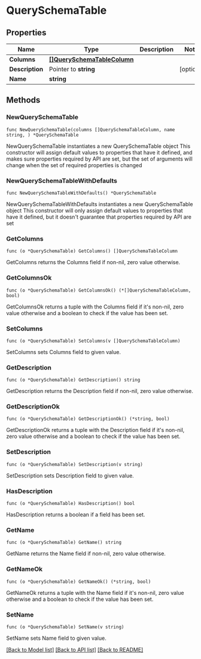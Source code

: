 # QuerySchemaTable

## Properties

Name | Type | Description | Notes
------------ | ------------- | ------------- | -------------
**Columns** | [**[]QuerySchemaTableColumn**](QuerySchemaTableColumn.md) |  | 
**Description** | Pointer to **string** |  | [optional] 
**Name** | **string** |  | 

## Methods

### NewQuerySchemaTable

`func NewQuerySchemaTable(columns []QuerySchemaTableColumn, name string, ) *QuerySchemaTable`

NewQuerySchemaTable instantiates a new QuerySchemaTable object
This constructor will assign default values to properties that have it defined,
and makes sure properties required by API are set, but the set of arguments
will change when the set of required properties is changed

### NewQuerySchemaTableWithDefaults

`func NewQuerySchemaTableWithDefaults() *QuerySchemaTable`

NewQuerySchemaTableWithDefaults instantiates a new QuerySchemaTable object
This constructor will only assign default values to properties that have it defined,
but it doesn't guarantee that properties required by API are set

### GetColumns

`func (o *QuerySchemaTable) GetColumns() []QuerySchemaTableColumn`

GetColumns returns the Columns field if non-nil, zero value otherwise.

### GetColumnsOk

`func (o *QuerySchemaTable) GetColumnsOk() (*[]QuerySchemaTableColumn, bool)`

GetColumnsOk returns a tuple with the Columns field if it's non-nil, zero value otherwise
and a boolean to check if the value has been set.

### SetColumns

`func (o *QuerySchemaTable) SetColumns(v []QuerySchemaTableColumn)`

SetColumns sets Columns field to given value.


### GetDescription

`func (o *QuerySchemaTable) GetDescription() string`

GetDescription returns the Description field if non-nil, zero value otherwise.

### GetDescriptionOk

`func (o *QuerySchemaTable) GetDescriptionOk() (*string, bool)`

GetDescriptionOk returns a tuple with the Description field if it's non-nil, zero value otherwise
and a boolean to check if the value has been set.

### SetDescription

`func (o *QuerySchemaTable) SetDescription(v string)`

SetDescription sets Description field to given value.

### HasDescription

`func (o *QuerySchemaTable) HasDescription() bool`

HasDescription returns a boolean if a field has been set.

### GetName

`func (o *QuerySchemaTable) GetName() string`

GetName returns the Name field if non-nil, zero value otherwise.

### GetNameOk

`func (o *QuerySchemaTable) GetNameOk() (*string, bool)`

GetNameOk returns a tuple with the Name field if it's non-nil, zero value otherwise
and a boolean to check if the value has been set.

### SetName

`func (o *QuerySchemaTable) SetName(v string)`

SetName sets Name field to given value.



[[Back to Model list]](../README.md#documentation-for-models) [[Back to API list]](../README.md#documentation-for-api-endpoints) [[Back to README]](../README.md)


